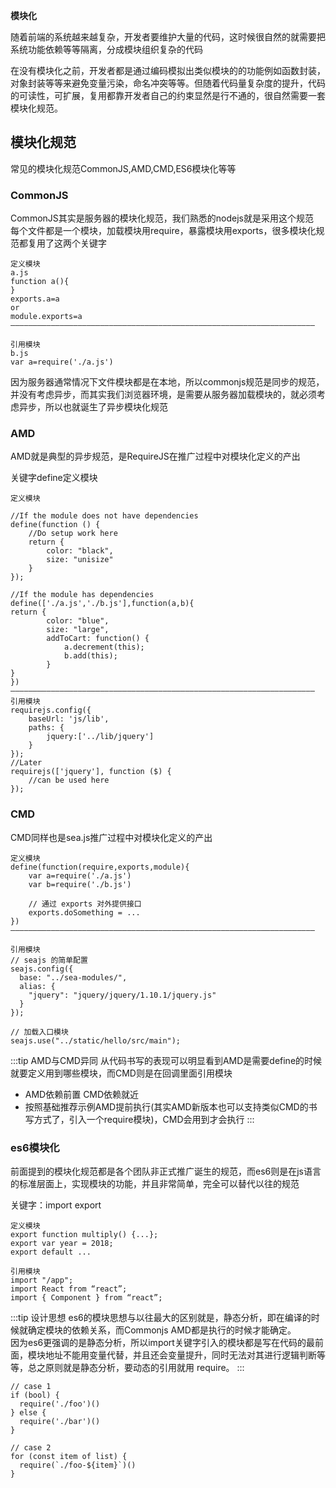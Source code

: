  **模块化**

随着前端的系统越来越复杂，开发者要维护大量的代码，这时候很自然的就需要把系统功能依赖等等隔离，分成模块组织复杂的代码

在没有模块化之前，开发者都是通过编码模拟出类似模块的的功能例如函数封装，对象封装等等来避免变量污染，命名冲突等等。但随着代码量复杂度的提升，代码的可读性，可扩展，复用都靠开发者自己的约束显然是行不通的，很自然需要一套模块化规范。

## 模块化规范
常见的模块化规范CommonJS,AMD,CMD,ES6模块化等等
### CommonJS
CommonJS其实是服务器的模块化规范，我们熟悉的nodejs就是采用这个规范<br>
每个文件都是一个模块，加载模块用require，暴露模块用exports，很多模块化规范都复用了这两个关键字
```
定义模块
a.js
function a(){    
}
exports.a=a
or
module.exports=a
————————————————————————————————————————————————————————————————————

引用模块
b.js
var a=require('./a.js')

```
因为服务器通常情况下文件模块都是在本地，所以commonjs规范是同步的规范，并没有考虑异步，而其实我们浏览器环境，是需要从服务器加载模块的，就必须考虑异步，所以也就诞生了异步模块化规范
### AMD
AMD就是典型的异步规范，是RequireJS在推广过程中对模块化定义的产出

关键字define定义模块
```
定义模块

//If the module does not have dependencies
define(function () {
    //Do setup work here
    return {
        color: "black",
        size: "unisize"
    }
});

//If the module has dependencies
define(['./a.js','./b.js'],function(a,b){
return {
        color: "blue",
        size: "large",
        addToCart: function() {
            a.decrement(this);
            b.add(this);
        }
}
})
————————————————————————————————————————————————————————————————————
引用模块
requirejs.config({
    baseUrl: 'js/lib',
    paths: {
        jquery:['../lib/jquery']
    }
});
//Later
requirejs(['jquery'], function ($) {
    //can be used here
});
```
### CMD
CMD同样也是sea.js推广过程中对模块化定义的产出

```
定义模块
define(function(require,exports,module){
    var a=require('./a.js')
    var b=require('./b.js')
    
    // 通过 exports 对外提供接口
    exports.doSomething = ...
})
————————————————————————————————————————————————————————————————————

引用模块
// seajs 的简单配置
seajs.config({
  base: "../sea-modules/",
  alias: {
    "jquery": "jquery/jquery/1.10.1/jquery.js"
  }
});

// 加载入口模块
seajs.use("../static/hello/src/main");
```
:::tip AMD与CMD异同
从代码书写的表现可以明显看到AMD是需要define的时候就要定义用到哪些模块，而CMD则是在回调里面引用模块
+ AMD依赖前置 CMD依赖就近
+ 按照基础推荐示例AMD提前执行(其实AMD新版本也可以支持类似CMD的书写方式了，引入一个require模块)，CMD会用到才会执行
:::
### es6模块化
前面提到的模块化规范都是各个团队非正式推广诞生的规范，而es6则是在js语言的标准层面上，实现模块的功能，并且非常简单，完全可以替代以往的规范

关键字：import export
```
定义模块
export function multiply() {...};
export var year = 2018;
export default ...

引用模块
import "/app";
import React from “react”;
import { Component } from “react”;
```
:::tip 设计思想
es6的模块思想与以往最大的区别就是，静态分析，即在编译的时候就确定模块的依赖关系，而Commonjs AMD都是执行的时候才能确定。<br>
因为es6更强调的是静态分析，所以import关键字引入的模块都是写在代码的最前面，模块地址不能用变量代替，并且还会变量提升，同时无法对其进行逻辑判断等等，总之原则就是静态分析，要动态的引用就用  require。
:::
```
// case 1
if (bool) {
  require('./foo')()
} else {
  require('./bar')()
}

// case 2
for (const item of list) {
  require(`./foo-${item}`)()
}

```